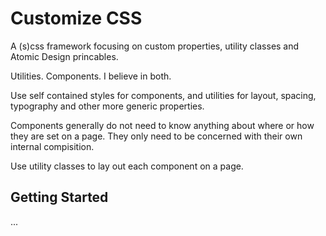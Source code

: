# Customize CSS

A (s)css framework focusing on custom properties, utility classes and Atomic Design princables.

Utilities. Components. I believe in both.  

Use self contained styles for components, and utilities for layout, spacing, typography and other more generic properties.

Components generally do not need to know anything about where or how they are set on a page. They only need to be concerned with their own internal compisition.  

Use utility classes to lay out each component on a page.

## Getting Started

...
